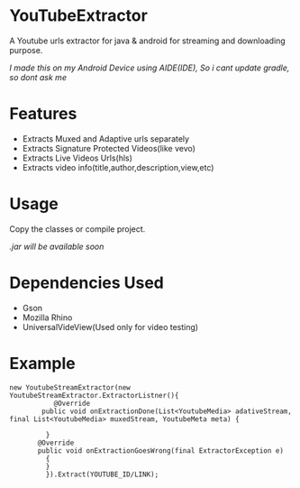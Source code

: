 # YouTubeExtractor

A Youtube urls extractor for java & android for streaming and downloading purpose. 

_I made this on my Android Device using AIDE(IDE),
So i cant update gradle, so dont ask me_ 

# Features

- Extracts Muxed and Adaptive urls separately
- Extracts Signature Protected Videos(like vevo) 
- Extracts Live Videos Urls(hls)
- Extracts video info(title,author,description,view,etc)

 

# Usage

Copy the classes or compile  project.

_.jar will be available  soon_

# Dependencies Used

- Gson
- Mozilla Rhino
- UniversalVideView(Used only for video testing)


# Example


```
new YoutubeStreamExtractor(new YoutubeStreamExtractor.ExtractorListner(){
           @Override
        public void onExtractionDone(List<YoutubeMedia> adativeStream, final List<YoutubeMedia> muxedStream, YoutubeMeta meta) {
						
         }
       @Override
       public void onExtractionGoesWrong(final ExtractorException e) 
         {									
         }
         }).Extract(YOUTUBE_ID/LINK); 
```
							 




	
